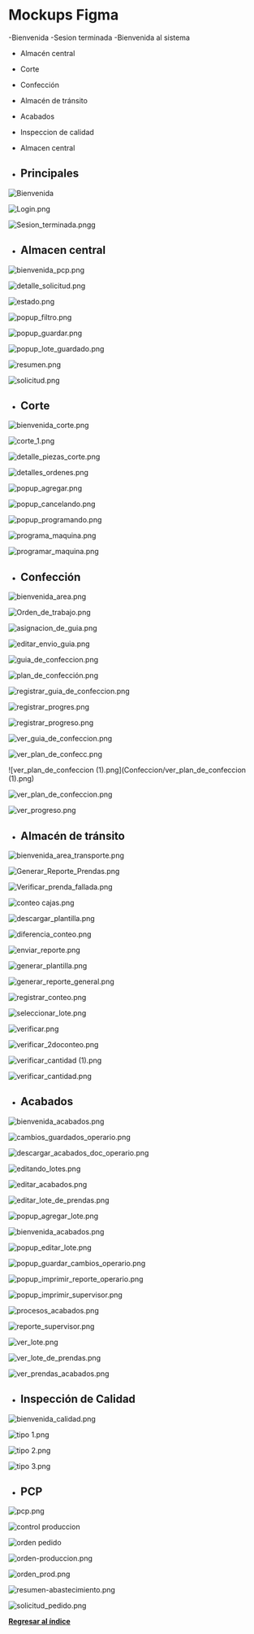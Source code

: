 # Mockups Figma

-Bienvenida
-Sesion terminada
-Bienvenida al sistema


- Almacén central
- Corte
- Confección
- Almacén de tránsito
- Acabados
- Inspeccion de calidad
- Almacen central

- ## Principales

![Bienvenida](Bienvenida.png)

![Login.png](Login.png)

![Sesion_terminada.pngg](Sesion_terminada.png)


- ## Almacen central

![bienvenida_pcp.png](almacen-central/bienvenida_pcp.png)

![detalle_solicitud.png](almacen-central/detalle_solicitud.png)

![estado.png](almacen-central/estado.png)

![popup_filtro.png](almacen-central/popup_filtro.png)

![popup_guardar.png](almacen-central/popup_guardar.png)

![popup_lote_guardado.png](almacen-central/popup_lote_guardado.png)

![resumen.png](almacen-central/resumen.png)

![solicitud.png](almacen-central/solicitud.png)

- ## Corte

![bienvenida_corte.png](Corte/bienvenida_corte.png)

![corte_1.png](Corte/corte_1.png)

![detalle_piezas_corte.png](Corte/detalle_piezas_corte.png)

![detalles_ordenes.png](Corte/detalles_ordenes.png)

![popup_agregar.png](Corte/popup_agregar.png)

![popup_cancelando.png](Corte/popup_cancelando.png)

![popup_programando.png](Corte/popup_programando.png)

![programa_maquina.png](Corte/programa_maquina.png)

![programar_maquina.png](Corte/programar_maquina.png)


- ## Confección

![bienvenida_area.png](Confeccion/bienvenida_area.png)

![Orden_de_trabajo.png](Confeccion/Orden_de_trabajo.png)

![asignacion_de_guia.png](Confeccion/asignacion_de_guia.png)

![editar_envio_guia.png](Confeccion/editar_envio_guia.png)

![guia_de_confeccion.png](Confeccion/guia_de_confeccion.png)

![plan_de_confección.png](Confeccion/plan_de_confección.png)

![registrar_guia_de_confeccion.png](Confeccion/registrar_guia_de_confeccion.png)

![registrar_progres.png](Confeccion/registrar_progres.png)

![registrar_progreso.png](Confeccion/registrar_progreso.png)

![ver_guia_de_confeccion.png](Confeccion/ver_guia_de_confeccion.png)

![ver_plan_de_confecc.png](Confeccion/ver_plan_de_confecc.png)

![ver_plan_de_confeccion (1).png](Confeccion/ver_plan_de_confeccion (1).png)

![ver_plan_de_confeccion.png](Confeccion/ver_plan_de_confeccion.png)

![ver_progreso.png](Confeccion/ver_progreso.png)

- ## Almacén de tránsito

![bienvenida_area_transporte.png](Almacen-transito/bienvenida_area_transporte.png)

![Generar_Reporte_Prendas.png](Almacen-transito/Generar_Reporte_Prendas.png)

![Verificar_prenda_fallada.png](Almacen-transito/Verificar_prenda_fallada.png)

![conteo cajas.png](Almacen-transito/conteo%20cajas.png)

![descargar_plantilla.png](Almacen-transito/descargar_plantilla.png)

![diferencia_conteo.png](Almacen-transito/diferencia_conteo.png)

![enviar_reporte.png](Almacen-transito/enviar_reporte.png)

![generar_plantilla.png](Almacen-transito/generar_plantilla.png)

![generar_reporte_general.png](Almacen-transito/generar_reporte_general.png)

![registrar_conteo.png](Almacen-transito/registrar_conteo.png)

![seleccionar_lote.png](Almacen-transito/seleccionar_lote.png)

![verificar.png](Almacen-transito/verificar.png)

![verificar_2doconteo.png](Almacen-transito/verificar_2doconteo.png)

![verificar_cantidad (1).png](Almacen-transito/verificar_cantidad%20(1).png)

![verificar_cantidad.png](Almacen-transito/verificar_cantidad.png)



- ## Acabados

![bienvenida_acabados.png](Acabados/bienvenida_acabados.png)

![cambios_guardados_operario.png](Acabados/cambios_guardados_operario.png)

![descargar_acabados_doc_operario.png](Acabados/descargar_acabados_doc_operario.png)

![editando_lotes.png](Acabados/editando_lotes.png)

![editar_acabados.png](Acabados/editar_acabados.png)

![editar_lote_de_prendas.png](Acabados/editar_lote_de_prendas.png)

![popup_agregar_lote.png](Acabados/popup_agregar_lote.png)

![bienvenida_acabados.png](Acabados/popup_cambios_guardados.png)

![popup_editar_lote.png](Acabados/popup_editar_lote.png)

![popup_guardar_cambios_operario.png](Acabados/popup_guardar_cambios_operario.png)

![popup_imprimir_reporte_operario.png](Acabados/popup_imprimir_reporte_operario.png)

![popup_imprimir_supervisor.png](Acabados/popup_imprimir_supervisor.png)

![procesos_acabados.png](Acabados/procesos_acabados.png)

![reporte_supervisor.png](Acabados/reporte_supervisor.png)

![ver_lote.png](Acabados/ver_lote.png)

![ver_lote_de_prendas.png](Acabados/ver_lote_de_prendas.png)

![ver_prendas_acabados.png](Acabados/ver_prendas_acabados.png)



- ## Inspección de Calidad

![bienvenida_calidad.png](Inspeccion%20de%20Calidad/bienvenida_calidad.png)

![tipo 1.png](Inspeccion%20de%20Calidad/tipo%201.png)

![tipo 2.png](Inspeccion%20de%20Calidad/tipo%202.png)

![tipo 3.png](Inspeccion%20de%20Calidad/tipo%203.png)


- ## PCP


![pcp.png](pcp/pcp.png)

![control produccion](pcp/control_produccion.png)

![orden pedido](pcp/orden-pedido.png)

![orden-produccion.png](pcp/orden-produccion.png)

![orden_prod.png](pcp/orden_prod.png)

![resumen-abastecimiento.png](pcp/resumen-abastecimiento.png)

![solicitud_pedido.png](pcp/solicitud_pedido.png)



**[Regresar al índice](https://github.com/fiis-bd241/grupo06/blob/main/Entregable%201/entregable%201-indice.md)**
